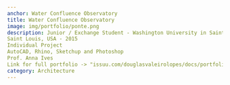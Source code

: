 ```yaml
---
anchor: Water Confluence Observatory
title: Water Confluence Observatory
image: img/portfolio/ponte.png
description: Junior / Exchange Student - Washington University in Saint Louis
Saint Louis, USA - 2015
Individual Project
AutoCAD, Rhino, Sketchup and Photoshop
Prof. Anna Ives
Link for full portfolio -> "issuu.com/douglasvaleirolopes/docs/portfolio_online?e=23661063/33524900"
category: Architecture
---
```

